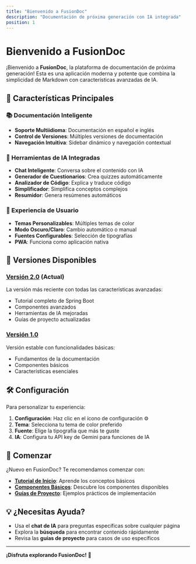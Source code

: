 ```yaml
---
title: "Bienvenido a FusionDoc"
description: "Documentación de próxima generación con IA integrada"
position: 1
---
```


# Bienvenido a FusionDoc

¡Bienvenido a **FusionDoc**, la plataforma de documentación de próxima generación! Esta es una aplicación moderna y potente que combina la simplicidad de Markdown con características avanzadas de IA.

## 🚀 Características Principales

### 📚 Documentación Inteligente
- **Soporte Multiidioma**: Documentación en español e inglés
- **Control de Versiones**: Múltiples versiones de documentación
- **Navegación Intuitiva**: Sidebar dinámico y navegación contextual

### 🤖 Herramientas de IA Integradas
- **Chat Inteligente**: Conversa sobre el contenido con IA
- **Generador de Cuestionarios**: Crea quizzes automáticamente
- **Analizador de Código**: Explica y traduce código
- **Simplificador**: Simplifica conceptos complejos
- **Resumidor**: Genera resúmenes automáticos

### 🎨 Experiencia de Usuario
- **Temas Personalizables**: Múltiples temas de color
- **Modo Oscuro/Claro**: Cambio automático o manual
- **Fuentes Configurables**: Selección de tipografías
- **PWA**: Funciona como aplicación nativa

## 📖 Versiones Disponibles

### [Versión 2.0](/v2.0) (Actual)
La versión más reciente con todas las características avanzadas:
- Tutorial completo de Spring Boot
- Componentes avanzados
- Herramientas de IA mejoradas
- Guías de proyecto actualizadas

### [Versión 1.0](/v1.0)
Versión estable con funcionalidades básicas:
- Fundamentos de la documentación
- Componentes básicos
- Características esenciales

## 🛠️ Configuración

Para personalizar tu experiencia:

1. **Configuración**: Haz clic en el ícono de configuración ⚙️
2. **Tema**: Selecciona tu tema de color preferido
3. **Fuente**: Elige la tipografía que más te guste
4. **IA**: Configura tu API key de Gemini para funciones de IA

## 🎯 Comenzar

¿Nuevo en FusionDoc? Te recomendamos comenzar con:

- **[Tutorial de Inicio](/v2.0/tutorial/getting-started)**: Aprende los conceptos básicos
- **[Componentes Básicos](/v2.0/tutorial/basic-components)**: Descubre los componentes disponibles
- **[Guías de Proyecto](/v2.0/project-guides)**: Ejemplos prácticos de implementación

## 💡 ¿Necesitas Ayuda?

- Usa el **chat de IA** para preguntas específicas sobre cualquier página
- Explora la **búsqueda** para encontrar contenido rápidamente
- Revisa las **guías de proyecto** para casos de uso específicos

---

**¡Disfruta explorando FusionDoc!** 🎉